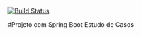 [![Build Status](https://travis-ci.org/jairosousa/cursomc.svg?branch=master)](https://travis-ci.org/jairosousa/cursomc)

#Projeto com Spring Boot Estudo de Casos